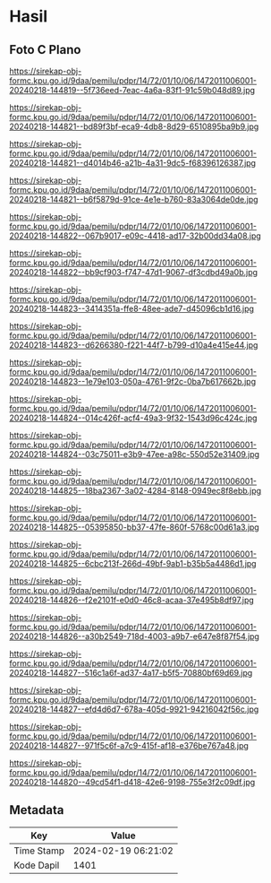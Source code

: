 # Hasil

## Foto C Plano

https://sirekap-obj-formc.kpu.go.id/9daa/pemilu/pdpr/14/72/01/10/06/1472011006001-20240218-144819--5f736eed-7eac-4a6a-83f1-91c59b048d89.jpg

https://sirekap-obj-formc.kpu.go.id/9daa/pemilu/pdpr/14/72/01/10/06/1472011006001-20240218-144821--bd89f3bf-eca9-4db8-8d29-6510895ba9b9.jpg

https://sirekap-obj-formc.kpu.go.id/9daa/pemilu/pdpr/14/72/01/10/06/1472011006001-20240218-144821--d4014b46-a21b-4a31-9dc5-f68396126387.jpg

https://sirekap-obj-formc.kpu.go.id/9daa/pemilu/pdpr/14/72/01/10/06/1472011006001-20240218-144821--b6f5879d-91ce-4e1e-b760-83a3064de0de.jpg

https://sirekap-obj-formc.kpu.go.id/9daa/pemilu/pdpr/14/72/01/10/06/1472011006001-20240218-144822--067b9017-e09c-4418-ad17-32b00dd34a08.jpg

https://sirekap-obj-formc.kpu.go.id/9daa/pemilu/pdpr/14/72/01/10/06/1472011006001-20240218-144822--bb9cf903-f747-47d1-9067-df3cdbd49a0b.jpg

https://sirekap-obj-formc.kpu.go.id/9daa/pemilu/pdpr/14/72/01/10/06/1472011006001-20240218-144823--3414351a-ffe8-48ee-ade7-d45096cb1d16.jpg

https://sirekap-obj-formc.kpu.go.id/9daa/pemilu/pdpr/14/72/01/10/06/1472011006001-20240218-144823--d6266380-f221-44f7-b799-d10a4e415e44.jpg

https://sirekap-obj-formc.kpu.go.id/9daa/pemilu/pdpr/14/72/01/10/06/1472011006001-20240218-144823--1e79e103-050a-4761-9f2c-0ba7b617662b.jpg

https://sirekap-obj-formc.kpu.go.id/9daa/pemilu/pdpr/14/72/01/10/06/1472011006001-20240218-144824--014c426f-acf4-49a3-9f32-1543d96c424c.jpg

https://sirekap-obj-formc.kpu.go.id/9daa/pemilu/pdpr/14/72/01/10/06/1472011006001-20240218-144824--03c75011-e3b9-47ee-a98c-550d52e31409.jpg

https://sirekap-obj-formc.kpu.go.id/9daa/pemilu/pdpr/14/72/01/10/06/1472011006001-20240218-144825--18ba2367-3a02-4284-8148-0949ec8f8ebb.jpg

https://sirekap-obj-formc.kpu.go.id/9daa/pemilu/pdpr/14/72/01/10/06/1472011006001-20240218-144825--05395850-bb37-47fe-860f-5768c00d61a3.jpg

https://sirekap-obj-formc.kpu.go.id/9daa/pemilu/pdpr/14/72/01/10/06/1472011006001-20240218-144825--6cbc213f-266d-49bf-9ab1-b35b5a4486d1.jpg

https://sirekap-obj-formc.kpu.go.id/9daa/pemilu/pdpr/14/72/01/10/06/1472011006001-20240218-144826--f2e2101f-e0d0-46c8-acaa-37e495b8df97.jpg

https://sirekap-obj-formc.kpu.go.id/9daa/pemilu/pdpr/14/72/01/10/06/1472011006001-20240218-144826--a30b2549-718d-4003-a9b7-e647e8f87f54.jpg

https://sirekap-obj-formc.kpu.go.id/9daa/pemilu/pdpr/14/72/01/10/06/1472011006001-20240218-144827--516c1a6f-ad37-4a17-b5f5-70880bf69d69.jpg

https://sirekap-obj-formc.kpu.go.id/9daa/pemilu/pdpr/14/72/01/10/06/1472011006001-20240218-144827--efd4d6d7-678a-405d-9921-94216042f56c.jpg

https://sirekap-obj-formc.kpu.go.id/9daa/pemilu/pdpr/14/72/01/10/06/1472011006001-20240218-144827--971f5c6f-a7c9-415f-af18-e376be767a48.jpg

https://sirekap-obj-formc.kpu.go.id/9daa/pemilu/pdpr/14/72/01/10/06/1472011006001-20240218-144820--49cd54f1-d418-42e6-9198-755e3f2c09df.jpg


## Metadata

| Key        | Value               |
| ---------- | ------------------- |
| Time Stamp | 2024-02-19 06:21:02 |
| Kode Dapil | 1401                |



